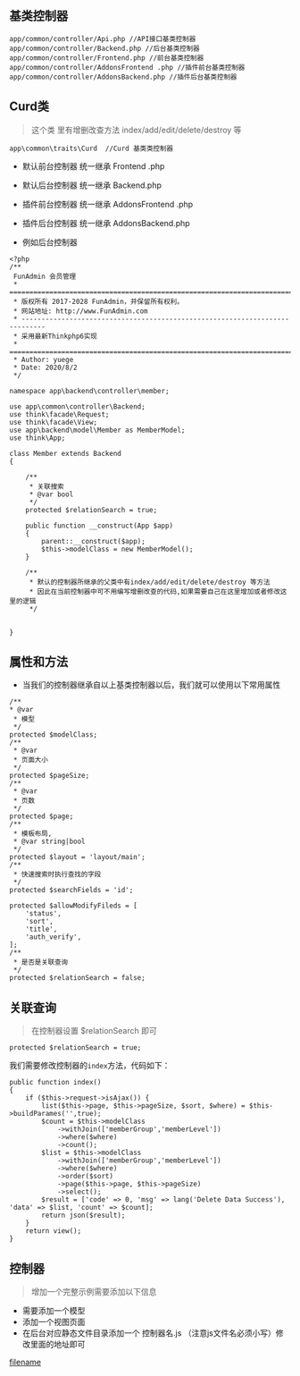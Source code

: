 ## 基类控制器
~~~
app/common/controller/Api.php //API接口基类控制器
app/common/controller/Backend.php //后台基类控制器
app/common/controller/Frontend.php //前台基类控制器
app/common/controller/AddonsFrontend .php //插件前台基类控制器
app/common/controller/AddonsBackend.php //插件后台基类控制器
~~~
## Curd类 
> 这个类 里有增删改查方法  index/add/edit/delete/destroy  等
~~~
app\common\traits\Curd  //Curd 基类类控制器
~~~
- 默认前台控制器 统一继承 Frontend .php
-  默认后台控制器 统一继承 Backend.php
-  插件前台控制器 统一继承 AddonsFrontend .php
- 插件后台控制器 统一继承 AddonsBackend.php

- 例如后台控制器
~~~
<?php
/**
 FunAdmin 会员管理
 * ============================================================================
 * 版权所有 2017-2028 FunAdmin，并保留所有权利。
 * 网站地址: http://www.FunAdmin.com
 * ----------------------------------------------------------------------------
 * 采用最新Thinkphp6实现
 * ============================================================================
 * Author: yuege
 * Date: 2020/8/2
 */

namespace app\backend\controller\member;

use app\common\controller\Backend;
use think\facade\Request;
use think\facade\View;
use app\backend\model\Member as MemberModel;
use think\App;

class Member extends Backend
{

    /**
     * 关联搜索
     * @var bool 
     */
    protected $relationSearch = true;

    public function __construct(App $app)
    {
        parent::__construct($app);
        $this->modelClass = new MemberModel();
    }

    /**
     * 默认的控制器所继承的父类中有index/add/edit/delete/destroy 等方法
     * 因此在当前控制器中可不用编写增删改查的代码,如果需要自己在这里增加或者修改这里的逻辑
     */

    
}
~~~

## 属性和方法
- 当我们的控制器继承自以上基类控制器以后，我们就可以使用以下常用属性
~~~
/**
* @var
 * 模型
 */
protected $modelClass;
/**
 * @var
 * 页面大小
 */
protected $pageSize;
/**
 * @var
 * 页数
 */
protected $page;
/**
 * 模板布局,
 * @var string|bool
 */
protected $layout = 'layout/main';
/**
 * 快速搜索时执行查找的字段
 */
protected $searchFields = 'id';

protected $allowModifyFileds = [
    'status',
    'sort',
    'title',
    'auth_verify',
];
/**
 * 是否是关联查询
 */
protected $relationSearch = false;
~~~
## 关联查询
> 在控制器设置 $relationSearch 即可
~~~
protected $relationSearch = true;
~~~

我们需要修改控制器的`index`方法，代码如下：

~~~
public function index()
{
    if ($this->request->isAjax()) {
        list($this->page, $this->pageSize, $sort, $where) = $this->buildParames('',true);
        $count = $this->modelClass
            ->withJoin(['memberGroup','memberLevel'])
            ->where($where)
            ->count();
        $list = $this->modelClass
            ->withJoin(['memberGroup','memberLevel'])
            ->where($where)
            ->order($sort)
            ->page($this->page, $this->pageSize)
            ->select();
        $result = ['code' => 0, 'msg' => lang('Delete Data Success'), 'data' => $list, 'count' => $count];
        return json($result);
    }
    return view();
}
~~~
## 控制器　
> 增加一个完整示例需要添加以下信息
- 需要添加一个模型
- 添加一个视图页面
- 在后台对应静态文件目录添加一个 控制器名.js  （注意js文件名必须小写）修改里面的地址即可


[filename](powered.md ':include')
